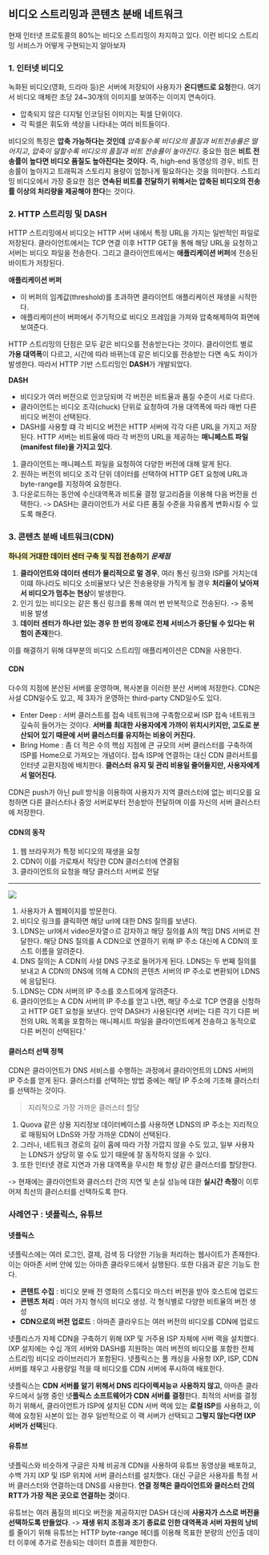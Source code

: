 ## 비디오 스트리밍과 콘텐츠 분배 네트워크
현재 인터넷 프로토콜의 80%는 비디오 스트리밍이 차지하고 있다. 이런 비디오 스트리밍 서비스가 어떻게 구현되는지 알아보자

### 1. 인터넷 비디오
녹화된 비디오(영화, 드라마 등)은 서버에 저장되어 사용자가 **온디맨드로 요청**한다.
여기서 비디오 매체란 초당 24~30개의 이미지를 보여주는 이미지 연속이다. 
- 압축되지 않은 디지털 인코딩된 이미지는 픽셀 단위이다.
- 각 픽셀은 휘도와 색상을 나타내는 여러 비트들이다.

비디오의 특징은 **압축 가능하다는 것인데** _압축될수록 비디오의 품질과 비트전송률은 떨어지고_, _압축이 덜할수록 비디오의 품질과 비트 전송률이 높아진다_. 중요한 점은 **비트 전송률이 높다면 비디오 품질도 높아진다는 것이다.** 즉, high-end 동영상의 경우, 비트 전송률이 높아지고 트래픽과 스토리지 용량이 엄청나게 필요하다는 것을 의미한다.
스트리밍 비디오에서 가장 중요한 점은 **연속된 비트를 전달하기 위해서는 압축된 비디오의 전송률 이상의 처리량을 제공해야 한다**는 것이다.


### 2. HTTP 스트리밍 및 DASH
HTTP 스트리밍에서 비디오는 HTTP 서버 내에서 특정 URL을 가지는 일반적인 파일로 저장된다. 클라이언트에서는 TCP 연결 이후 HTTP GET을 통해 해당 URL을 요청하고 서버는 비디오 파일을 전송한다. 그리고 클라이언트에서는 **애플리케이션 버퍼**에 전송된 바이트가 저장된다. 

**애플리케이션 버퍼**
- 이 버퍼의 임계값(threshold)를 초과하면 클라이언트 애플리케이션 재생을 시작한다.
- 애플리케이션이 버퍼에서 주기적으로 비디오 프레임을 가져와 압축해제하여 화면에 보여준다.

HTTP 스트리밍의 단점은 모두 같은 비디오를 전송받는다는 것이다. 클라이언트 별로 **가용 대역폭**이 다르고, 시간에 따라 바뀌는데 같은 비디오를 전송받는 다면 속도 차이가 발생한다. 따라서 HTTP 기반 스트리밍인 **DASH**가 개발되었다.

**DASH**
- 비디오가 여러 버전으로 인코딩되며 각 버전은 비트율과 품질 수준이 서로 다르다.
- 클라이언트는 비디오 조각(chuck) 단위로 요청하여 가용 대역폭에 따라 매번 다른 비디오 버전이 선택된다.
- DASH를 사용할 떄 각 비디오 버전은 HTTP 서버에 각각 다른 URL을 가지고 저장된다. HTTP 서버는 비트율에 따라 각 버전의 URL을 제공하는 **매니페스트 파일(manifest file)을 가지고 있다**.

1. 클라이언트는 매니페스트 파일을 요청하여 다양한 버전에 대해 알게 된다.
2. 원하는 버전의 비디오 조각 단위 데이터를 선택하여 HTTP GET 요청에 URL과 byte-range를 지정하여 요청한다.
3. 다운로드하는 동안에 수신대역폭과 비트율 결정 알고리즘을 이용해 다음 버전을 선택한다.
-> DASH는 클라이언트가 서로 다른 품질 수준을 자유롭게 변화시킬 수 있도록 해준다.

### 3. 콘텐츠 분배 네트워크(CDN)
<span style="background-color:#FFF6B9">**하나의 거대한 데이터 센터 구축 및 직접 전송하기**</span>
**_문제점_**

1. **클라이언트와 데이터 센터가 물리적으로 멀 경우**, 여러 통신 링크와 ISP를 거치는데 이떄 하나라도 비디오 소비율보다 낮은 전송용량을 가직게 될 경우 **처리율이 낮아져서 비디오가 멈추는 현상**이 발생한다.
2. 인기 있는 비디오는 같은 통신 링크를 통해 여러 번 반복적으로 전송된다. -> 중복 비용 발생
3. **데이터 센터가 하나만 있는 경우 한 번의 장애로 전체 서비스가 중단될 수 있다는 위험이 존재**한다.

이를 해결하기 위해 대부분의 비디오 스트리밍 애플리케이션은 CDN을 사용한다.

#### CDN
다수의 지점에 분산된 서버를 운영하며, 복사본을 이러한 분산 서버에 저장한다. CDN은 사설 CDN일수도 있고, 제 3자가 운영하는 third-party CND일수도 있다.

- Enter Deep : 서버 클러스트를 접속 네트워크에 구축함으로써 ISP 접속 네트워크 깊숙히 들어가는 것이다. **서버를 최대한 사용자에게 가까이 위치시키지만, 고도로 분산되어 있기 때문에 서버 클러스터를 유지하는 비용이 커진다.**
- Bring Home : 좀 더 적은 수의 핵심 지점에 큰 규모의 서버 클러스터를 구축하여 ISP를 Home으로 가져오는 개념이다. 접속 ISP에 연결하는 대신 CDN 클러서트를 인터넷 교환지점에 배치한다. **클러스터 유지 및 관리 비용일 줄어들지만, 사용자에게서 멀어진다.**

CDN은 push가 아닌 pull 방식을 이용하여 사용자가 지역 클러스터에 없는 비디오를 요청하면 다른 클러스터나 중앙 서버로부터 전송받아 전달하며 이를 자신의 서버 클러스터에 저장한다. 


#### CDN의 동작
1. 웹 브라우저가 특정 비디오의 재생을 요청
2. CDN이 이를 가로채서 적당한 CDN 클러스터에 연결됨
3. 클라이언트의 요청을 해당 클러스터 서버로 전달
---
![](https://velog.velcdn.com/images/choiyoung6609/post/bb3ab6d7-db4b-4eb4-847e-b9ce5e45154c/image.png)

1. 사용자가 A 웹페이지를 방문한다.
2. 비디오 링크를 클릭하면 해당 url에 대한 DNS 질의를 보낸다.
3. LDNS는 url에서 video문자열ㅇ르 감자하고 해당 질의를 A의 책임 DNS 서버로 전달한다. 해당 DNS 질의를 A CDN으로 연결하기 위해 IP 주소 대신에 A CDN의 호스트 이름을 알려준다.
4. DNS 질의는 A CDN의 사설 DNS 구조로 들어가게 된다. LDNS는 두 번째 질의를 보내고 A CDN의 DNS에 의해 A CDN의 콘텐츠 서버의 IP 주소로 변환되어 LDNS에 응답된다.
5. LDNS는 CDN 서버의 IP 주소를 호스트에게 알려준다.
6. 클라이언트는 A CDN 서버의 IP 주소를 얻고 나면, 해당 주소로 TCP 연결을 신청하고 HTTP GET 요청을 보낸다. 만약 DASH가 사용된다면 서버는 다른 각기 다른 버전의 URL 목록을 포함하는 매니페시트 파일을 클라이언트에게 전송하고 동적으로 다른 버전이 선택된다.'

#### 클러스터 선택 정책
CDN은 클라이언트가 DNS 서비스를 수행하는 과정에서 클라이언트의 LDNS 서버의 IP 주소를 얻게 된다. 클러스터를 선택하는 방법 중에는 해당 IP 주소에 기초해 클러스터를 선택하는 것이다.

> 지리적으로 가장 가까운 클러스터 할당
1. Quova 같은 상용 지리정보 데이터베이스를 사용하면 LDNS의 IP 주소는 지리적으로 매핑되어 LDnS와 가장 가까운 CDN이 선택된다.
2. 그러나, 네트워크 경로의 길이 홉에 따라 가장 가깝지 않을 수도 있고, 일부 사용자는 LDNS가 상당히 멀 수도 있기 때문에 잘 동작하지 않을 수 있다.
3. 또한 인터넷 경로 지연과 가용 대역폭을 무시한 채 항상 같은 클러스터를 할당한다.

-> 현재에는 클라이언트와 클러스터 간의 지연 및 손실 성능에 대한 **실시간 측정**이 이루어져 최선의 클러스터를 선택하도록 한다.


### 사례연구 : 넷플릭스, 유튜브
#### 넷플릭스
넷플릭스에는 여러 로그인, 결제, 검색 등 다양한 기능을 처리하는 웹사이트가 존재한다. 이는 아마존 서버 안에 있는 아마존 클라우드에서 실행된다.
또한 다음과 같은 기능도 한다.
- **콘텐트 수집** : 비디오 분배 전 영화의 스튜디오 마스터 버전을 받아 호스트에 업로드
- **콘텐츠 처리** : 여러 가지 형식의 비디오 생성. 각 형식별로 다양한 비트율의 버전 생성
- **CDN으로의 버전 업로드** : 아마존 클라우드는 여러 버전의 비디오를 CDN에 업로드

넷플리스가 자체 CDN을 구축하기 위해 IXP 및 거주용 ISP 자체에 서버 랙을 설치했다.
IXP 설치에는 수십 개의 서버와 DASH를 지원하는 여러 버전의 비디오를 포함한 전체 스트리밍 비디오 라이브러리가 포함된다. 넷플릭스는 풀 캐싱을 사용항 IXP, ISP, CDN 서버를 채우고 사용량일 적을 때 비디오를 CDN 서버에 푸시하여 배포한다.

넷플릭스는 **CDN 서버를 알기 위해서 DNS 리다이렉셔능ㄹ 사용하지 않고**, 아마존 클라우드에서 실행 중인 넷**플릭스 소프트웨어가 CDN 서버를 결정**한다. 최적의 서버를 결정하기 위해서, 클라이언트가 ISP에 설치된 CDN 서버 랙에 있는 **로컬 ISP**를 사용하고, 이 랙에 요청된 사본이 있는 경우 일반적으로 이 랙 서버가 선택되고 **그렇지 않는다면 IXP 서버가 선택**된다.

#### 유튜브
넷플릭스와 비슷하게 구글은 자체 비공개 CDN을 사용하여 유튜브 동영상을 배포하고, 수백 가지 IXP 및 ISP 위치에 서버 클러스터를 설치했다. 대신 구글은 사용자를 특정 서버 클러스터와 연결하는데 DNS를 사용한다. **연결 정책은 클라이언트와 클러스터 간의 RTT가 가장 적은 곳으로 연결하는 것**이다.

유튜브는 여러 품질의 비디오 버전을 제공하지만 DASH 대신에 **사용자가 스스로 버전을 선택하도록 만들었다**. -> **재생 위치 조정과 조기 종료로 인한 대역폭과 서버 자원의 낭비**를 줄이기 위해 유튜브는 HTTP byte-range 헤더를 이용해 목표한 분량의 선인출 데이터 이후에 추가로 전송되는 데이터 흐름을 제한한다.
